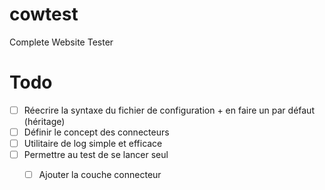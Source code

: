 # cowtest
Complete Website Tester

# Todo

- [ ] Réecrire la  syntaxe du fichier de configuration + en faire un par défaut (héritage)
- [ ] Définir le concept des  connecteurs
- [ ] Utilitaire de log simple et efficace
- [ ] Permettre au test de se lancer seul
    - [ ] Ajouter la couche connecteur
    